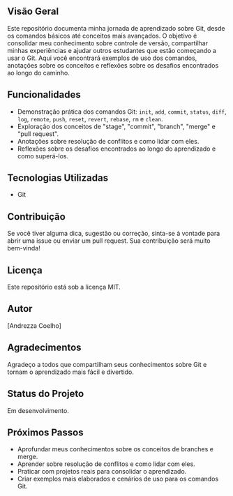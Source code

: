 ## Visão Geral

Este repositório documenta minha jornada de aprendizado sobre Git, desde os comandos básicos até conceitos mais avançados. O objetivo é consolidar meu conhecimento sobre controle de versão, compartilhar minhas experiências e ajudar outros estudantes que estão começando a usar o Git. Aqui você encontrará exemplos de uso dos comandos, anotações sobre os conceitos e reflexões sobre os desafios encontrados ao longo do caminho.

## Funcionalidades

* Demonstração prática dos comandos Git: `init`, `add`, `commit`, `status`, `diff`, `log`, `remote`, `push`, `reset`, `revert`, `rebase`, `rm` e `clean`.
* Exploração dos conceitos de "stage", "commit", "branch", "merge" e "pull request".
* Anotações sobre resolução de conflitos e como lidar com eles.
* Reflexões sobre os desafios encontrados ao longo do aprendizado e como superá-los.


## Tecnologias Utilizadas

* Git

## Contribuição

Se você tiver alguma dica, sugestão ou correção, sinta-se à vontade para abrir uma issue ou enviar um pull request. Sua contribuição será muito bem-vinda!

## Licença

Este repositório está sob a licença MIT.

## Autor

[Andrezza Coelho]

## Agradecimentos

Agradeço a todos que compartilham seus conhecimentos sobre Git e tornam o aprendizado mais fácil e divertido.

## Status do Projeto

Em desenvolvimento.

## Próximos Passos

* Aprofundar meus conhecimentos sobre os conceitos de branches e merge.
* Aprender sobre resolução de conflitos e como lidar com eles.
* Praticar com projetos reais para consolidar o aprendizado.
* Criar exemplos mais elaborados e cenários de uso para os comandos Git.
